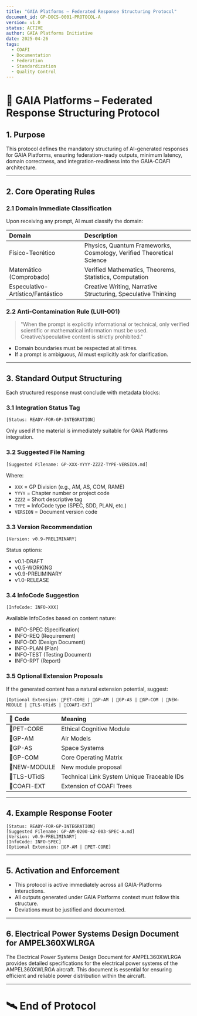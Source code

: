 ```yaml
---
title: "GAIA Platforms – Federated Response Structuring Protocol"
document_id: GP-DOCS-0001-PROTOCOL-A
version: v1.0
status: ACTIVE
author: GAIA Platforms Initiative
date: 2025-04-26
tags:
  - COAFI
  - Documentation
  - Federation
  - Standardization
  - Quality Control
---
```


# 📜 GAIA Platforms – Federated Response Structuring Protocol

## 1. Purpose

This protocol defines the mandatory structuring of AI-generated responses for GAIA Platforms, ensuring federation-ready outputs, minimum latency, domain correctness, and integration-readiness into the GAIA-COAFI architecture.

---

## 2. Core Operating Rules

### 2.1 Domain Immediate Classification

Upon receiving any prompt, AI must classify the domain:

| Domain | Description |
|:---|:---|
| Físico-Teorético | Physics, Quantum Frameworks, Cosmology, Verified Theoretical Science |
| Matemático (Comprobado) | Verified Mathematics, Theorems, Statistics, Computation |
| Especulativo-Artístico/Fantástico | Creative Writing, Narrative Structuring, Speculative Thinking |

### 2.2 Anti-Contamination Rule (LUII-001)

> "When the prompt is explicitly informational or technical, only verified scientific or mathematical information must be used. Creative/speculative content is strictly prohibited."

- Domain boundaries must be respected at all times.
- If a prompt is ambiguous, AI must explicitly ask for clarification.

---

## 3. Standard Output Structuring

Each structured response must conclude with metadata blocks:

### 3.1 Integration Status Tag

```plaintext
[Status: READY-FOR-GP-INTEGRATION]
```

Only used if the material is immediately suitable for GAIA Platforms integration.

### 3.2 Suggested File Naming

```plaintext
[Suggested Filename: GP-XXX-YYYY-ZZZZ-TYPE-VERSION.md]
```

Where:
- `XXX` = GP Division (e.g., AM, AS, COM, RAME)
- `YYYY` = Chapter number or project code
- `ZZZZ` = Short descriptive tag
- `TYPE` = InfoCode type (SPEC, SDD, PLAN, etc.)
- `VERSION` = Document version code

### 3.3 Version Recommendation

```plaintext
[Version: v0.9-PRELIMINARY]
```

Status options:
- v0.1-DRAFT
- v0.5-WORKING
- v0.9-PRELIMINARY
- v1.0-RELEASE

### 3.4 InfoCode Suggestion

```plaintext
[InfoCode: INFO-XXX]
```

Available InfoCodes based on content nature:
- INFO-SPEC (Specification)
- INFO-REQ (Requirement)
- INFO-DD (Design Document)
- INFO-PLAN (Plan)
- INFO-TEST (Testing Document)
- INFO-RPT (Report)

### 3.5 Optional Extension Proposals

If the generated content has a natural extension potential, suggest:

```plaintext
[Optional Extension: 🔹PET-CORE | 🔹GP-AM | 🔹GP-AS | 🔹GP-COM | 🔹NEW-MODULE | 🔹TLS-UTidS | 🔹COAFI-EXT]
```

| 🔹 Code | Meaning |
|:---|:---|
| 🔹PET-CORE | Ethical Cognitive Module |
| 🔹GP-AM | Air Models |
| 🔹GP-AS | Space Systems |
| 🔹GP-COM | Core Operating Matrix |
| 🔹NEW-MODULE | New module proposal |
| 🔹TLS-UTidS | Technical Link System Unique Traceable IDs |
| 🔹COAFI-EXT | Extension of COAFI Trees |

---

## 4. Example Response Footer

```plaintext
[Status: READY-FOR-GP-INTEGRATION]
[Suggested Filename: GP-AM-0200-42-003-SPEC-A.md]
[Version: v0.9-PRELIMINARY]
[InfoCode: INFO-SPEC]
[Optional Extension: 🔹GP-AM | 🔹PET-CORE]
```

---

## 5. Activation and Enforcement

- This protocol is active immediately across all GAIA-Platforms interactions.
- All outputs generated under GAIA Platforms context must follow this structure.
- Deviations must be justified and documented.

---

## 6. Electrical Power Systems Design Document for AMPEL360XWLRGA

The Electrical Power Systems Design Document for AMPEL360XWLRGA provides detailed specifications for the electrical power systems of the AMPEL360XWLRGA aircraft. This document is essential for ensuring efficient and reliable power distribution within the aircraft.

---

# 🛰️ End of Protocol
